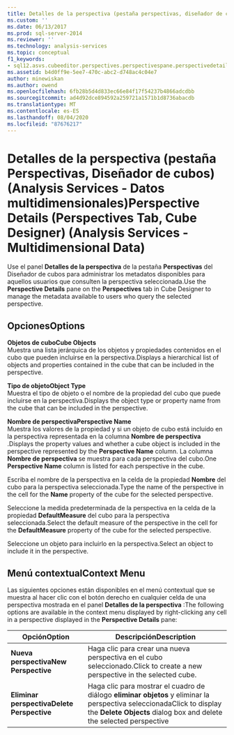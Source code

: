 ```yaml
---
title: Detalles de la perspectiva (pestaña perspectivas, diseñador de cubos) (Analysis Services-datos multidimensionales) | Microsoft Docs
ms.custom: ''
ms.date: 06/13/2017
ms.prod: sql-server-2014
ms.reviewer: ''
ms.technology: analysis-services
ms.topic: conceptual
f1_keywords:
- sql12.asvs.cubeeditor.perspectives.perspectivespane.perspectivedetails.f2
ms.assetid: b4d0ff9e-5ee7-470c-abc2-d748ac4c04e7
author: minewiskan
ms.author: owend
ms.openlocfilehash: 6fb28b5d4d833ec66e84f17f54237b4866adcdbb
ms.sourcegitcommit: ad4d92dce894592a259721a1571b1d8736abacdb
ms.translationtype: MT
ms.contentlocale: es-ES
ms.lasthandoff: 08/04/2020
ms.locfileid: "87676217"
---
```

# <a name="perspective-details-perspectives-tab-cube-designer-analysis-services---multidimensional-data"></a><span data-ttu-id="1c77f-102">Detalles de la perspectiva (pestaña Perspectivas, Diseñador de cubos) (Analysis Services - Datos multidimensionales)</span><span class="sxs-lookup"><span data-stu-id="1c77f-102">Perspective Details (Perspectives Tab, Cube Designer) (Analysis Services - Multidimensional Data)</span></span>
  <span data-ttu-id="1c77f-103">Use el panel **Detalles de la perspectiva** de la pestaña **Perspectivas** del Diseñador de cubos para administrar los metadatos disponibles para aquellos usuarios que consulten la perspectiva seleccionada.</span><span class="sxs-lookup"><span data-stu-id="1c77f-103">Use the **Perspective Details** pane on the **Perspectives** tab in Cube Designer to manage the metadata available to users who query the selected perspective.</span></span>  
  
## <a name="options"></a><span data-ttu-id="1c77f-104">Opciones</span><span class="sxs-lookup"><span data-stu-id="1c77f-104">Options</span></span>  
 <span data-ttu-id="1c77f-105">**Objetos de cubo**</span><span class="sxs-lookup"><span data-stu-id="1c77f-105">**Cube Objects**</span></span>  
 <span data-ttu-id="1c77f-106">Muestra una lista jerárquica de los objetos y propiedades contenidos en el cubo que pueden incluirse en la perspectiva.</span><span class="sxs-lookup"><span data-stu-id="1c77f-106">Displays a hierarchical list of objects and properties contained in the cube that can be included in the perspective.</span></span>  
  
 <span data-ttu-id="1c77f-107">**Tipo de objeto**</span><span class="sxs-lookup"><span data-stu-id="1c77f-107">**Object Type**</span></span>  
 <span data-ttu-id="1c77f-108">Muestra el tipo de objeto o el nombre de la propiedad del cubo que puede incluirse en la perspectiva.</span><span class="sxs-lookup"><span data-stu-id="1c77f-108">Displays the object type or property name from the cube that can be included in the perspective.</span></span>  
  
 <span data-ttu-id="1c77f-109">**Nombre de perspectiva**</span><span class="sxs-lookup"><span data-stu-id="1c77f-109">**Perspective Name**</span></span>  
 <span data-ttu-id="1c77f-110">Muestra los valores de la propiedad y si un objeto de cubo está incluido en la perspectiva representada en la columna **Nombre de perspectiva** .</span><span class="sxs-lookup"><span data-stu-id="1c77f-110">Displays the property values and whether a cube object is included in the perspective represented by the **Perspective Name** column.</span></span> <span data-ttu-id="1c77f-111">La columna **Nombre de perspectiva** se muestra para cada perspectiva del cubo.</span><span class="sxs-lookup"><span data-stu-id="1c77f-111">One **Perspective Name** column is listed for each perspective in the cube.</span></span>  
  
 <span data-ttu-id="1c77f-112">Escriba el nombre de la perspectiva en la celda de la propiedad **Nombre** del cubo para la perspectiva seleccionada.</span><span class="sxs-lookup"><span data-stu-id="1c77f-112">Type the name of the perspective in the cell for the **Name** property of the cube for the selected perspective.</span></span>  
  
 <span data-ttu-id="1c77f-113">Seleccione la medida predeterminada de la perspectiva en la celda de la propiedad **DefaultMeasure** del cubo para la perspectiva seleccionada.</span><span class="sxs-lookup"><span data-stu-id="1c77f-113">Select the default measure of the perspective in the cell for the **DefaultMeasure** property of the cube for the selected perspective.</span></span>  
  
 <span data-ttu-id="1c77f-114">Seleccione un objeto para incluirlo en la perspectiva.</span><span class="sxs-lookup"><span data-stu-id="1c77f-114">Select an object to include it in the perspective.</span></span>  
  
## <a name="context-menu"></a><span data-ttu-id="1c77f-115">Menú contextual</span><span class="sxs-lookup"><span data-stu-id="1c77f-115">Context Menu</span></span>  
 <span data-ttu-id="1c77f-116">Las siguientes opciones están disponibles en el menú contextual que se muestra al hacer clic con el botón derecho en cualquier celda de una perspectiva mostrada en el panel **Detalles de la perspectiva** :</span><span class="sxs-lookup"><span data-stu-id="1c77f-116">The following options are available in the context menu displayed by right-clicking any cell in a perspective displayed in the **Perspective Details** pane:</span></span>  
  
|<span data-ttu-id="1c77f-117">Opción</span><span class="sxs-lookup"><span data-stu-id="1c77f-117">Option</span></span>|<span data-ttu-id="1c77f-118">Descripción</span><span class="sxs-lookup"><span data-stu-id="1c77f-118">Description</span></span>|  
|------------|-----------------|  
|<span data-ttu-id="1c77f-119">**Nueva perspectiva**</span><span class="sxs-lookup"><span data-stu-id="1c77f-119">**New Perspective**</span></span>|<span data-ttu-id="1c77f-120">Haga clic para crear una nueva perspectiva en el cubo seleccionado.</span><span class="sxs-lookup"><span data-stu-id="1c77f-120">Click to create a new perspective in the selected cube.</span></span>|  
|<span data-ttu-id="1c77f-121">**Eliminar perspectiva**</span><span class="sxs-lookup"><span data-stu-id="1c77f-121">**Delete Perspective**</span></span>|<span data-ttu-id="1c77f-122">Haga clic para mostrar el cuadro de diálogo **eliminar objetos** y eliminar la perspectiva seleccionada</span><span class="sxs-lookup"><span data-stu-id="1c77f-122">Click to display the **Delete Objects** dialog box and delete the selected perspective</span></span>|  
  
  
